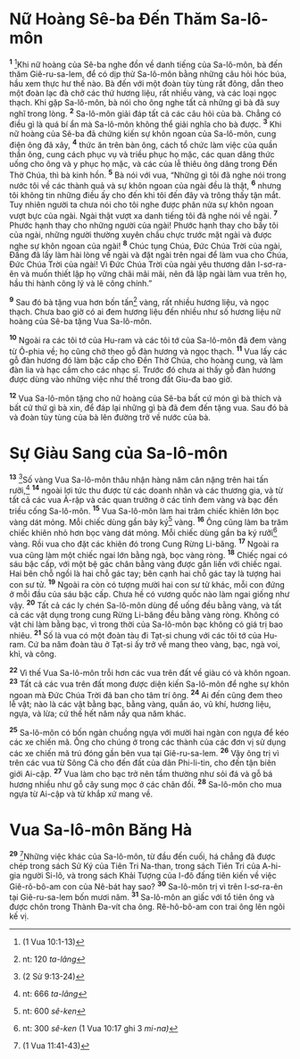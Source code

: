 # Nữ Hoàng Sê-ba Ðến Thăm Sa-lô-môn

<sup><b>1</b></sup> [^1@-d6afb729-8302-42c6-858a-2ef94e2d425a]Khi nữ hoàng của Sê-ba nghe đồn về danh tiếng của Sa-lô-môn, bà đến thăm Giê-ru-sa-lem, để có dịp thử Sa-lô-môn bằng những câu hỏi hóc búa, hầu xem thực hư thế nào. Bà đến với một đoàn tùy tùng rất đông, dẫn theo một đoàn lạc đà chở các thứ hương liệu, rất nhiều vàng, và các loại ngọc thạch. Khi gặp Sa-lô-môn, bà nói cho ông nghe tất cả những gì bà đã suy nghĩ trong lòng. <sup><b>2</b></sup> Sa-lô-môn giải đáp tất cả các câu hỏi của bà. Chẳng có điều gì là quá bí ẩn mà Sa-lô-môn không thể giải nghĩa cho bà được. <sup><b>3</b></sup> Khi nữ hoàng của Sê-ba đã chứng kiến sự khôn ngoan của Sa-lô-môn, cung điện ông đã xây, <sup><b>4</b></sup> thức ăn trên bàn ông, cách tổ chức làm việc của quần thần ông, cung cách phục vụ và triều phục họ mặc, các quan dâng thức uống cho ông và y phục họ mặc, và các của lễ thiêu ông dâng trong Ðền Thờ Chúa, thì bà kinh hồn. <sup><b>5</b></sup> Bà nói với vua, “Những gì tôi đã nghe nói trong nước tôi về các thành quả và sự khôn ngoan của ngài đều là thật, <sup><b>6</b></sup> nhưng tôi không tin những điều ấy cho đến khi tôi đến đây và trông thấy tận mắt. Tuy nhiên người ta chưa nói cho tôi nghe được phân nửa sự khôn ngoan vượt bực của ngài. Ngài thật vượt xa danh tiếng tôi đã nghe nói về ngài. <sup><b>7</b></sup> Phước hạnh thay cho những người của ngài! Phước hạnh thay cho bầy tôi của ngài, những người thường xuyên chầu chực trước mặt ngài và được nghe sự khôn ngoan của ngài! <sup><b>8</b></sup> Chúc tụng Chúa, Ðức Chúa Trời của ngài, Ðấng đã lấy làm hài lòng về ngài và đặt ngài trên ngai để làm vua cho Chúa, Ðức Chúa Trời của ngài! Vì Ðức Chúa Trời của ngài yêu thương dân I-sơ-ra-ên và muốn thiết lập họ vững chãi mãi mãi, nên đã lập ngài làm vua trên họ, hầu thi hành công lý và lẽ công chính.”

<sup><b>9</b></sup> Sau đó bà tặng vua hơn bốn tấn[^1-d6afb729-8302-42c6-858a-2ef94e2d425a] vàng, rất nhiều hương liệu, và ngọc thạch. Chưa bao giờ có ai đem hương liệu đến nhiều như số hương liệu nữ hoàng của Sê-ba tặng Vua Sa-lô-môn.

<sup><b>10</b></sup> Ngoài ra các tôi tớ của Hu-ram và các tôi tớ của Sa-lô-môn đã đem vàng từ Ô-phia về; họ cũng chở theo gỗ đàn hương và ngọc thạch. <sup><b>11</b></sup> Vua lấy các gỗ đàn hương đó làm bậc cấp cho Ðền Thờ Chúa, cho hoàng cung, và làm đàn lia và hạc cầm cho các nhạc sĩ. Trước đó chưa ai thấy gỗ đàn hương được dùng vào những việc như thế trong đất Giu-đa bao giờ.

<sup><b>12</b></sup> Vua Sa-lô-môn tặng cho nữ hoàng của Sê-ba bất cứ món gì bà thích và bất cứ thứ gì bà xin, để đáp lại những gì bà đã đem đến tặng vua. Sau đó bà và đoàn tùy tùng của bà lên đường trở về nước của bà.

# Sự Giàu Sang của Sa-lô-môn

<sup><b>13</b></sup> [^2@-d6afb729-8302-42c6-858a-2ef94e2d425a]Số vàng Vua Sa-lô-môn thâu nhận hàng năm cân nặng trên hai tấn rưỡi,[^2-d6afb729-8302-42c6-858a-2ef94e2d425a] <sup><b>14</b></sup> ngoài lợi tức thu được từ các doanh nhân và các thương gia, và từ tất cả các vua Ả-rập và các quan trưởng ở các tỉnh đem vàng và bạc đến triều cống Sa-lô-môn. <sup><b>15</b></sup> Vua Sa-lô-môn làm hai trăm chiếc khiên lớn bọc vàng dát mỏng. Mỗi chiếc dùng gần bảy ký[^3-d6afb729-8302-42c6-858a-2ef94e2d425a] vàng. <sup><b>16</b></sup> Ông cũng làm ba trăm chiếc khiên nhỏ hơn bọc vàng dát mỏng. Mỗi chiếc dùng gần ba ký rưỡi[^4-d6afb729-8302-42c6-858a-2ef94e2d425a] vàng. Rồi vua cho đặt các khiên đó trong Cung Rừng Li-băng. <sup><b>17</b></sup> Ngoài ra vua cũng làm một chiếc ngai lớn bằng ngà, bọc vàng ròng. <sup><b>18</b></sup> Chiếc ngai có sáu bậc cấp, với một bệ gác chân bằng vàng được gắn liền với chiếc ngai. Hai bên chỗ ngồi là hai chỗ gác tay; bên cạnh hai chỗ gác tay là tượng hai con sư tử. <sup><b>19</b></sup> Ngoài ra còn có tượng mười hai con sư tử khác, mỗi con đứng ở mỗi đầu của sáu bậc cấp. Chưa hề có vương quốc nào làm ngai giống như vậy. <sup><b>20</b></sup> Tất cả các ly chén Sa-lô-môn dùng để uống đều bằng vàng, và tất cả các vật dụng trong cung Rừng Li-băng đều bằng vàng ròng. Không có vật chi làm bằng bạc, vì trong thời của Sa-lô-môn bạc không có giá trị bao nhiêu. <sup><b>21</b></sup> Số là vua có một đoàn tàu đi Tạt-si chung với các tôi tớ của Hu-ram. Cứ ba năm đoàn tàu ở Tạt-si ấy trở về mang theo vàng, bạc, ngà voi, khỉ, và công.

<sup><b>22</b></sup> Vì thế Vua Sa-lô-môn trỗi hơn các vua trên đất về giàu có và khôn ngoan. <sup><b>23</b></sup> Tất cả các vua trên đất mong được diện kiến Sa-lô-môn để nghe sự khôn ngoan mà Ðức Chúa Trời đã ban cho tâm trí ông. <sup><b>24</b></sup> Ai đến cũng đem theo lễ vật; nào là các vật bằng bạc, bằng vàng, quần áo, vũ khí, hương liệu, ngựa, và lừa; cứ thế hết năm nầy qua năm khác.

<sup><b>25</b></sup> Sa-lô-môn có bốn ngàn chuồng ngựa với mười hai ngàn con ngựa để kéo các xe chiến mã. Ông cho chúng ở trong các thành của các đơn vị sử dụng các xe chiến mã trú đóng gần bên vua tại Giê-ru-sa-lem. <sup><b>26</b></sup> Vậy ông trị vì trên các vua từ Sông Cả cho đến đất của dân Phi-li-tin, cho đến tận biên giới Ai-cập. <sup><b>27</b></sup> Vua làm cho bạc trở nên tầm thường như sỏi đá và gỗ bá hương nhiều như gỗ cây sung mọc ở các chân đồi. <sup><b>28</b></sup> Sa-lô-môn cho mua ngựa từ Ai-cập và từ khắp xứ mang về.

# Vua Sa-lô-môn Băng Hà

<sup><b>29</b></sup> [^3@-d6afb729-8302-42c6-858a-2ef94e2d425a]Những việc khác của Sa-lô-môn, từ đầu đến cuối, há chẳng đã được chép trong sách Sử Ký của Tiên Tri Na-than, trong sách Tiên Tri của A-hi-gia người Si-lô, và trong sách Khải Tượng của I-đô đấng tiên kiến về việc Giê-rô-bô-am con của Nê-bát hay sao? <sup><b>30</b></sup> Sa-lô-môn trị vì trên I-sơ-ra-ên tại Giê-ru-sa-lem bốn mươi năm. <sup><b>31</b></sup> Sa-lô-môn an giấc với tổ tiên ông và được chôn trong Thành Ða-vít cha ông. Rê-hô-bô-am con trai ông lên ngôi kế vị.

[^1-d6afb729-8302-42c6-858a-2ef94e2d425a]: nt: 120 _ta-lâng_

[^2-d6afb729-8302-42c6-858a-2ef94e2d425a]: nt: 666 _ta-lâng_

[^3-d6afb729-8302-42c6-858a-2ef94e2d425a]: nt: 600 _sê-ken_

[^4-d6afb729-8302-42c6-858a-2ef94e2d425a]: nt: 300 _sê-ken_ (1 Vua 10:17 ghi 3 _mi-na)_

[^1@-d6afb729-8302-42c6-858a-2ef94e2d425a]: (1 Vua 10:1-13)

[^2@-d6afb729-8302-42c6-858a-2ef94e2d425a]: (2 Sử 9:13-24)

[^3@-d6afb729-8302-42c6-858a-2ef94e2d425a]: (1 Vua 11:41-43)
